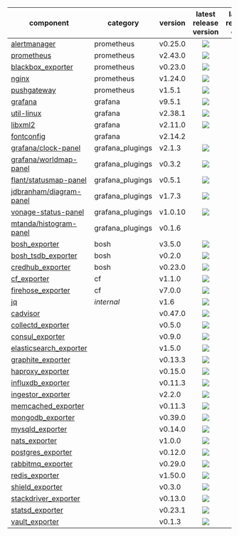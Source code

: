 | component                 | category         | version | latest release version           | latest release date              |
|---------------------------|------------------|---------|:--------------------------------:|:--------------------------------:|
| [alertmanager]            | prometheus       | v0.25.0 | ![][alertmanager-ver]            | ![][alertmanager-act]            |
| [prometheus]              | prometheus       | v2.43.0 | ![][prometheus-ver]              | ![][prometheus-act]              |
| [blackbox_exporter]       | prometheus       | v0.23.0 | ![][blackbox_exporter-ver]       | ![][blackbox_exporter-act]       |
| [nginx]                   | prometheus       | v1.24.0 | ![][nginx-ver]                   |                                  |
| [pushgateway]             | prometheus       | v1.5.1  | ![][pushgateway-ver]             | ![][pushgateway-act]             |
| [grafana]                 | grafana          | v9.5.1  | ![][grafana-ver]                 | ![][grafana-act]                 |
| [util-linux]              | grafana          | v2.38.1 | ![][util-linux-ver]              |                                  |
| [libxml2]                 | grafana          | v2.11.0 | ![][libxml2-ver]                 |                                  |
| [fontconfig]              | grafana          | v2.14.2 |                                  |                                  |
| [grafana/clock-panel]     | grafana_plugings | v2.1.3  | ![][grafana/clock-panel-ver]     | ![][grafana/clock-panel-act]     |
| [grafana/worldmap-panel]  | grafana_plugings | v0.3.2  | ![][grafana/worldmap-panel-ver]  | ![][grafana/worldmap-panel-act]  |
| [flant/statusmap-panel]   | grafana_plugings | v0.5.1  | ![][flant/statusmap-panel-ver]   | ![][flant/statusmap-panel-act]   |
| [jdbranham/diagram-panel] | grafana_plugings | v1.7.3  | ![][jdbranham/diagram-panel-ver] | ![][jdbranham/diagram-panel-act] |
| [vonage-status-panel]     | grafana_plugings | v1.0.10 | ![][vonage-status-panel-ver]     | ![][vonage-status-panel-act]     |
| [mtanda/histogram-panel]  | grafana_plugings | v0.1.6  |                                  |                                  |
| [bosh_exporter]           | bosh             | v3.5.0  | ![][bosh_exporter-ver]           | ![][bosh_exporter-act]           |
| [bosh_tsdb_exporter]      | bosh             | v0.2.0  | ![][bosh_tsdb_exporter-ver]      | ![][bosh_tsdb_exporter-act]      |
| [credhub_exporter]        | bosh             | v0.23.0 | ![][credhub_exporter-ver]        | ![][credhub_exporter-act]        |
| [cf_exporter]             | cf               | v1.1.0  | ![][cf_exporter-ver]             | ![][cf_exporter-act]             |
| [firehose_exporter]       | cf               | v7.0.0  | ![][firehose_exporter-ver]       | ![][firehose_exporter-act]       |
| [jq]                      | *internal*       | v1.6    | ![][jq-ver]                      | ![][jq-act]                      |
| [cadvisor]                |                  | v0.47.0 | ![][cadvisor-ver]                | ![][cadvisor-act]                |
| [collectd_exporter]       |                  | v0.5.0  | ![][collectd_exporter-ver]       | ![][collectd_exporter-act]       |
| [consul_exporter]         |                  | v0.9.0  | ![][consul_exporter-ver]         | ![][consul_exporter-act]         |
| [elasticsearch_exporter]  |                  | v1.5.0  | ![][elasticsearch_exporter-ver]  | ![][elasticsearch_exporter-act]  |
| [graphite_exporter]       |                  | v0.13.3 | ![][graphite_exporter-ver]       | ![][graphite_exporter-act]       |
| [haproxy_exporter]        |                  | v0.15.0 | ![][haproxy_exporter-ver]        | ![][haproxy_exporter-act]        |
| [influxdb_exporter]       |                  | v0.11.3 | ![][influxdb_exporter-ver]       | ![][influxdb_exporter-act]       |
| [ingestor_exporter]       |                  | v2.2.0  | ![][ingestor_exporter-ver]       | ![][ingestor_exporter-act]       |
| [memcached_exporter]      |                  | v0.11.3 | ![][memcached_exporter-ver]      | ![][memcached_exporter-act]      |
| [mongodb_exporter]        |                  | v0.39.0 | ![][mongodb_exporter-ver]        | ![][mongodb_exporter-act]        |
| [mysqld_exporter]         |                  | v0.14.0 | ![][mysqld_exporter-ver]         | ![][mysqld_exporter-act]         |
| [nats_exporter]           |                  | v1.0.0  | ![][nats_exporter-ver]           | ![][nats_exporter-act]           |
| [postgres_exporter]       |                  | v0.12.0 | ![][postgres_exporter-ver]       | ![][postgres_exporter-act]       |
| [rabbitmq_exporter]       |                  | v0.29.0 | ![][rabbitmq_exporter-ver]       | ![][rabbitmq_exporter-act]       |
| [redis_exporter]          |                  | v1.50.0 | ![][redis_exporter-ver]          | ![][redis_exporter-act]          |
| [shield_exporter]         |                  | v0.3.0  | ![][shield_exporter-ver]         | ![][shield_exporter-act]         |
| [stackdriver_exporter]    |                  | v0.13.0 | ![][stackdriver_exporter-ver]    | ![][stackdriver_exporter-act]    |
| [statsd_exporter]         |                  | v0.23.1 | ![][statsd_exporter-ver]         | ![][statsd_exporter-act]         |
| [vault_exporter]          |                  | v0.1.3  | ![][vault_exporter-ver]          | ![][vault_exporter-act]          |


[alertmanager]: https://github.com/prometheus/alertmanager
[alertmanager-act]: https://img.shields.io/github/release-date/prometheus/alertmanager?label=latest
[alertmanager-ver]: https://img.shields.io/github/v/release/prometheus/alertmanager?label=latest

[prometheus]: https://github.com/prometheus/prometheus
[prometheus-act]: https://img.shields.io/github/release-date/prometheus/prometheus?label=latest
[prometheus-ver]: https://img.shields.io/github/v/release/prometheus/prometheus?label=latest

[blackbox_exporter]: https://github.com/prometheus/blackbox_exporter
[blackbox_exporter-act]: https://img.shields.io/github/release-date/prometheus/blackbox_exporter?label=latest
[blackbox_exporter-ver]: https://img.shields.io/github/v/release/prometheus/blackbox_exporter?label=latest

[bosh_exporter]: https://github.com/bosh-prometheus/bosh_exporter
[bosh_exporter-act]: https://img.shields.io/github/release-date/bosh-prometheus/bosh_exporter?label=latest
[bosh_exporter-ver]: https://img.shields.io/github/v/release/bosh-prometheus/bosh_exporter?label=latest

[bosh_tsdb_exporter]: https://github.com/bosh-prometheus/bosh_tsdb_exporter
[bosh_tsdb_exporter-act]: https://img.shields.io/github/release-date/bosh-prometheus/bosh_tsdb_exporter?label=latest
[bosh_tsdb_exporter-ver]: https://img.shields.io/github/v/release/bosh-prometheus/bosh_tsdb_exporter?label=latest

[cadvisor]: https://github.com/google/cadvisor
[cadvisor-act]: https://img.shields.io/github/release-date/google/cadvisor?label=latest
[cadvisor-ver]: https://img.shields.io/github/v/release/google/cadvisor?label=latest

[cf_exporter]: https://github.com/bosh-prometheus/cf_exporter
[cf_exporter-act]: https://img.shields.io/github/release-date/bosh-prometheus/cf_exporter?label=latest
[cf_exporter-ver]: https://img.shields.io/github/v/release/bosh-prometheus/cf_exporter?label=latest

[collectd_exporter]: https://github.com/prometheus/collectd_exporter
[collectd_exporter-act]: https://img.shields.io/github/release-date/prometheus/collectd_exporter?label=latest
[collectd_exporter-ver]: https://img.shields.io/github/v/release/prometheus/collectd_exporter?label=latest

[consul_exporter]: https://github.com/prometheus/consul_exporter
[consul_exporter-act]: https://img.shields.io/github/release-date/prometheus/consul_exporter?label=latest
[consul_exporter-ver]: https://img.shields.io/github/v/release/prometheus/consul_exporter?label=latest

[credhub_exporter]: https://github.com/orange-cloudfoundry/credhub_exporter
[credhub_exporter-act]: https://img.shields.io/github/release-date/orange-cloudfoundry/credhub_exporter?label=latest
[credhub_exporter-ver]: https://img.shields.io/github/v/release/orange-cloudfoundry/credhub_exporter?label=latest

[elasticsearch_exporter]: https://github.com/prometheus-community/elasticsearch_exporter
[elasticsearch_exporter-act]: https://img.shields.io/github/release-date/prometheus-community/elasticsearch_exporter?label=latest
[elasticsearch_exporter-ver]: https://img.shields.io/github/v/release/prometheus-community/elasticsearch_exporter?label=latest

[firehose_exporter]: https://github.com/bosh-prometheus/firehose_exporter
[firehose_exporter-act]: https://img.shields.io/github/release-date/bosh-prometheus/firehose_exporter?label=latest
[firehose_exporter-ver]: https://img.shields.io/github/v/release/bosh-prometheus/firehose_exporter?label=latest

[grafana]: https://github.com/grafana/grafana
[grafana-act]: https://img.shields.io/github/release-date/grafana/grafana?label=latest
[grafana-ver]: https://img.shields.io/github/v/release/grafana/grafana?label=latest

[fontconfig]: https://gitlab.freedesktop.org/fontconfig/fontconfig

[flant/statusmap-panel]: https://github.com/flant/grafana-statusmap
[flant/statusmap-panel-act]: https://img.shields.io/github/release-date/flant/grafana-statusmap?label=latest
[flant/statusmap-panel-ver]: https://img.shields.io/github/v/release/flant/grafana-statusmap?label=latest

[grafana/clock-panel]: https://github.com/grafana/clock-panel
[grafana/clock-panel-act]: https://img.shields.io/github/release-date/grafana/clock-panel?label=latest
[grafana/clock-panel-ver]: https://img.shields.io/github/v/release/grafana/clock-panel?label=latest

[grafana/worldmap-panel]: https://github.com/grafana/worldmap-panel
[grafana/worldmap-panel-act]: https://img.shields.io/github/release-date/grafana/worldmap-panel?label=latest
[grafana/worldmap-panel-ver]: https://img.shields.io/github/v/release/grafana/worldmap-panel?label=latest

[jdbranham/diagram-panel]: https://github.com/jdbranham/grafana-diagram
[jdbranham/diagram-panel-act]: https://img.shields.io/github/release-date/jdbranham/grafana-diagram?label=latest
[jdbranham/diagram-panel-ver]: https://img.shields.io/github/v/release/jdbranham/grafana-diagram?label=latest

[mtanda/histogram-panel]: https://github.com/mtanda/grafana-histogram-panel
[mtanda/histogram-panel-act]: https://img.shields.io/github/release-date/mtanda/grafana-histogram-panel?label=latest
[mtanda/histogram-panel-ver]: https://img.shields.io/github/v/release/mtanda/grafana-histogram-panel?label=latest

[vonage-status-panel]: https://github.com/Vonage/Grafana_Status_panel
[vonage-status-panel-act]: https://img.shields.io/github/release-date/Vonage/Grafana_Status_panel?label=latest
[vonage-status-panel-ver]: https://img.shields.io/github/v/release/Vonage/Grafana_Status_panel?label=latest

[graphite_exporter]: https://github.com/prometheus/graphite_exporter
[graphite_exporter-act]: https://img.shields.io/github/release-date/prometheus/graphite_exporter?label=latest
[graphite_exporter-ver]: https://img.shields.io/github/v/release/prometheus/graphite_exporter?label=latest

[haproxy_exporter]: https://github.com/prometheus/haproxy_exporter
[haproxy_exporter-act]: https://img.shields.io/github/release-date/prometheus/haproxy_exporter?label=latest
[haproxy_exporter-ver]: https://img.shields.io/github/v/release/prometheus/haproxy_exporter?label=latest

[influxdb_exporter]: https://github.com/prometheus/influxdb_exporter
[influxdb_exporter-act]: https://img.shields.io/github/release-date/prometheus/influxdb_exporter?label=latest
[influxdb_exporter-ver]: https://img.shields.io/github/v/release/prometheus/influxdb_exporter?label=latest

[ingestor_exporter]: https://github.com/bosh-prometheus/ingestor_exporter
[ingestor_exporter-act]: https://img.shields.io/github/release-date/bosh-prometheus/ingestor_exporter?label=latest
[ingestor_exporter-ver]: https://img.shields.io/github/v/release/bosh-prometheus/ingestor_exporter?label=latest

[memcached_exporter]: https://github.com/prometheus/memcached_exporter
[memcached_exporter-act]: https://img.shields.io/github/release-date/prometheus/memcached_exporter?label=latest
[memcached_exporter-ver]: https://img.shields.io/github/v/release/prometheus/memcached_exporter?label=latest

[mongodb_exporter]: https://github.com/percona/mongodb_exporter
[mongodb_exporter-act]: https://img.shields.io/github/release-date/percona/mongodb_exporter?label=latest
[mongodb_exporter-ver]: https://img.shields.io/github/v/release/percona/mongodb_exporter?label=latest

[mysqld_exporter]: https://github.com/prometheus/mysqld_exporter
[mysqld_exporter-act]: https://img.shields.io/github/release-date/prometheus/mysqld_exporter?label=latest
[mysqld_exporter-ver]: https://img.shields.io/github/v/release/prometheus/mysqld_exporter?label=latest

[nats_exporter]: https://github.com/nats-io/prometheus-nats-exporter
[nats_exporter-act]: https://img.shields.io/github/release-date/nats-io/prometheus-nats-exporter?label=latest
[nats_exporter-ver]: https://img.shields.io/github/v/release/nats-io/prometheus-nats-exporter?label=latest

[nginx]: https://github.com/nginx/nginx
[nginx-act]: https://img.shields.io/github/release-date/nginx/nginx?label=latest
[nginx-ver]: https://img.shields.io/github/v/tag/nginx/nginx?label=latest

[postgres_exporter]: https://github.com/prometheus-community/postgres_exporter
[postgres_exporter-act]: https://img.shields.io/github/release-date/prometheus-community/postgres_exporter?label=latest
[postgres_exporter-ver]: https://img.shields.io/github/v/release/prometheus-community/postgres_exporter?label=latest

[pushgateway]: https://github.com/prometheus/pushgateway
[pushgateway-act]: https://img.shields.io/github/release-date/prometheus/pushgateway?label=latest
[pushgateway-ver]: https://img.shields.io/github/v/release/prometheus/pushgateway?label=latest

[rabbitmq_exporter]: https://github.com/kbudde/rabbitmq_exporter
[rabbitmq_exporter-act]: https://img.shields.io/github/release-date/kbudde/rabbitmq_exporter?label=latest
[rabbitmq_exporter-ver]: https://img.shields.io/github/v/release/kbudde/rabbitmq_exporter?label=latest

[redis_exporter]: https://github.com/oliver006/redis_exporter
[redis_exporter-act]: https://img.shields.io/github/release-date/oliver006/redis_exporter?label=latest
[redis_exporter-ver]: https://img.shields.io/github/v/release/oliver006/redis_exporter?label=latest

[shield_exporter]: https://github.com/bosh-prometheus/shield_exporter
[shield_exporter-act]: https://img.shields.io/github/release-date/bosh-prometheus/shield_exporter?label=latest
[shield_exporter-ver]: https://img.shields.io/github/v/release/bosh-prometheus/shield_exporter?label=latest

[stackdriver_exporter]: https://github.com/prometheus-community/stackdriver_exporter
[stackdriver_exporter-act]: https://img.shields.io/github/release-date/prometheus-community/stackdriver_exporter?label=latest
[stackdriver_exporter-ver]: https://img.shields.io/github/v/release/prometheus-community/stackdriver_exporter?label=latest

[statsd_exporter]: https://github.com/prometheus/statsd_exporter
[statsd_exporter-act]: https://img.shields.io/github/release-date/prometheus/statsd_exporter?label=latest
[statsd_exporter-ver]: https://img.shields.io/github/v/release/prometheus/statsd_exporter?label=latest

[vault_exporter]: https://github.com/Talend/vault_exporter
[vault_exporter-act]: https://img.shields.io/github/release-date/Talend/vault_exporter?label=latest
[vault_exporter-ver]: https://img.shields.io/github/v/release/Talend/vault_exporter?label=latest

[util-linux]: https://github.com/util-linux/util-linux
[util-linux-act]: https://img.shields.io/github/release-date/util-linux/util-linux?label=latest
[util-linux-ver]: https://img.shields.io/github/v/tag/util-linux/util-linux?label=latest

[jq]: https://github.com/stedolan/jq
[jq-act]: https://img.shields.io/github/release-date/stedolan/jq?label=latest
[jq-ver]: https://img.shields.io/github/v/release/stedolan/jq?label=latest

[libxml2]: https://github.com/GNOME/libxml2
[libxml2-act]: https://img.shields.io/github/release-date/GNOME/libxml2?label=latest
[libxml2-ver]: https://img.shields.io/github/v/tag/GNOME/libxml2?label=latest

